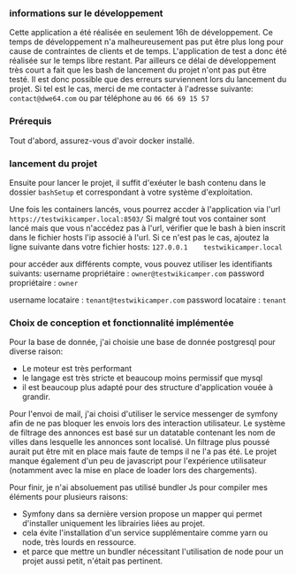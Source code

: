 ### informations sur le développement ###
Cette application a été réalisée en seulement 16h de développement. Ce temps de développement n'a malheureusement pas put 
être plus long pour cause de contraintes de clients et de temps. L'application de test a donc été réalisée sur le temps libre restant.
Par ailleurs ce délai de développement très court a fait que les bash de lancement du projet n'ont pas put être testé.
Il est donc possible que des erreurs surviennent lors du lancement du projet.
Si tel est le cas, merci de me contacter à l'adresse suivante: `contact@dwe64.com` ou par téléphone au `06 66 69 15 57`

### Prérequis ###

Tout d'abord, assurez-vous d'avoir docker installé.

### lancement du projet ###
Ensuite pour lancer le projet, il suffit d'exéuter le bash contenu dans le dossier `bashSetup` 
et correspondant à votre système d'exploitation.

Une fois les containers lancés, vous pourrez accder à l'application via l'url `https://testwikicamper.local:8503/`
Si malgré tout vos container sont lancé mais que vous n'accédez pas à l'url, vérifier que le bash à bien inscrit dans le fichier hosts
l'ip associé à l'url. Si ce n'est pas le cas, ajoutez la ligne suivante dans votre fichier hosts:
`127.0.0.1    testwikicamper.local`

pour accéder aux différents compte, vous pouvez utiliser les identifiants suivants:
username propriétaire : `owner@testwikicamper.com`
password propriétaire : `owner`

username locataire : `tenant@testwikicamper.com`
password locataire : `tenant`

### Choix de conception et fonctionnalité implémentée ###
Pour la base de donnée, j'ai choisie une base de donnée postgresql pour diverse raison:
- Le moteur est très performant
- le langage est très stricte et beaucoup moins permissif que mysql
- il est beaucoup plus adapté pour des structure d'application vouée à grandir.

Pour l'envoi de mail, j'ai choisi d'utiliser le service messenger de symfony afin de ne pas bloquer les envois lors des interaction utilisateur.
Le système de filtrage des annonces est basé sur un datatable contenant les nom de villes dans lesquelle les annonces sont localisé.
Un filtrage plus poussé aurait put être mit en place mais faute de temps il ne l'a pas été.
Le projet manque également d'un peu de javascript pour l'expérience utilisateur (notamment avec la mise en place de loader lors des chargements).

Pour finir, je n'ai absoluement pas utilisé bundler Js pour compiler mes éléments pour plusieurs raisons:
- Symfony dans sa dernière version propose un mapper qui permet d'installer uniquement les librairies liées au projet.
- cela évite l'installation d'un service supplémentaire comme yarn ou node, très lourds en ressource.
- et parce que mettre un bundler nécessitant l'utilisation de node pour un projet aussi petit, n'était pas pertinent.